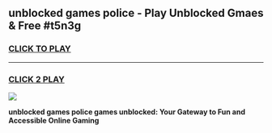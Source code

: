 
## unblocked games police - Play Unblocked Gmaes & Free #t5n3g
<h3>
<a href="https://news.freeplayer.one?title=unblocked_games_police&ref=03M">CLICK TO PLAY</a></h3>
<hr>

<h3>
<a href="https://news.freeplayer.one?title=unblocked_games_police&ref=03M">CLICK 2 PLAY</a>
  
</h3>

<a href="https://news.freeplayer.one?title=unblocked_games_police&ref=03M"><img src="https://clearcache.store/games.png"></a>


**unblocked games police games unblocked: Your Gateway to Fun and Accessible Online Gaming**
